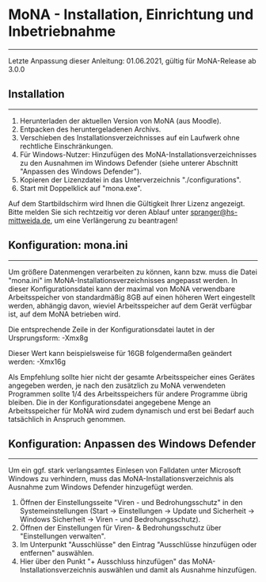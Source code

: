 # MoNA - Installation, Einrichtung und Inbetriebnahme
---------------------------------------------------
Letzte Anpassung dieser Anleitung: 01.06.2021, gültig für MoNA-Release ab 3.0.0

## Installation
------------
1. Herunterladen der aktuellen Version von MoNA (aus Moodle).
2. Entpacken des heruntergeladenen Archivs.
3. Verschieben des Installationsverzeichnisses auf ein Laufwerk ohne rechtliche Einschränkungen.
4. Für Windows-Nutzer: Hinzufügen des MoNA-Installationsverzeichnisses zu den Ausnahmen im Windows Defender (siehe unterer Abschnitt "Anpassen des Windows Defender").
5. Kopieren der Lizenzdatei in das Unterverzeichnis "./configurations".
6. Start mit Doppelklick auf "mona.exe".

Auf dem Startbildschirm wird Ihnen die Gültigkeit Ihrer Lizenz angezeigt.
Bitte melden Sie sich rechtzeitig vor deren Ablauf unter spranger@hs-mittweida.de, um eine Verlängerung zu beantragen!

## Konfiguration: mona.ini
-----------------------
Um größere Datenmengen verarbeiten zu können, kann bzw. muss die Datei "mona.ini" im MoNA-Installationsverzeichnisses angepasst werden.
In dieser Konfigurationsdatei kann der maximal von MoNA verwendbare Arbeitsspeicher von standardmäßig 8GB auf einen höheren Wert eingestellt werden, abhängig davon, wieviel Arbeitsspeicher auf dem Gerät verfügbar ist, auf dem MoNA betrieben wird.

Die entsprechende Zeile in der Konfigurationsdatei lautet in der Ursprungsform:
-Xmx8g

Dieser Wert kann beispielsweise für 16GB folgendermaßen geändert werden:
-Xmx16g

Als Empfehlung sollte hier nicht der gesamte Arbeitsspeicher eines Gerätes angegeben werden, je nach den zusätzlich zu MoNA verwendeten Programmen sollte 1/4 des Arbeitsspeichers für andere Programme übrig bleiben.
Die in der Konfigurationsdatei angegebene Menge an Arbeitsspeicher für MoNA wird zudem dynamisch und erst bei Bedarf auch tatsächlich in Anspruch genommen.

## Konfiguration: Anpassen des Windows Defender
--------------------------------------------
Um ein ggf. stark verlangsamtes Einlesen von Falldaten unter Microsoft Windows zu verhindern, muss das MoNA-Installationsverzeichnis als Ausnahme zum Windows Defender hinzugefügt werden.

1. Öffnen der Einstellungsseite "Viren - und Bedrohungsschutz" in den Systemeinstellungen (Start -> Einstellungen -> Update und Sicherheit -> Windows Sicherheit -> Viren - und Bedrohungsschutz).
2. Öffnen der Einstellungen für Viren- & Bedrohungsschutz über "Einstellungen verwalten".
3. Im Unterpunkt "Ausschlüsse" den Eintrag "Ausschlüsse hinzufügen oder entfernen" auswählen.
4. Hier über den Punkt "+ Ausschluss hinzufügen" das MoNA-Installationsverzeichnis auswählen und damit als Ausnahme hinzufügen.
